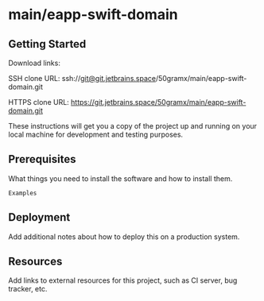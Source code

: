 # main/eapp-swift-domain



## Getting Started

Download links:

SSH clone URL: ssh://git@git.jetbrains.space/50gramx/main/eapp-swift-domain.git

HTTPS clone URL: https://git.jetbrains.space/50gramx/main/eapp-swift-domain.git



These instructions will get you a copy of the project up and running on your local machine for development and testing purposes.

## Prerequisites

What things you need to install the software and how to install them.

```
Examples
```

## Deployment

Add additional notes about how to deploy this on a production system.

## Resources

Add links to external resources for this project, such as CI server, bug tracker, etc.

